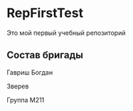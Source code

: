 # RepFirstTest
Это мой первый учебный репозиторий

## Состав бригады
Гавриш Богдан

Зверев

Группа М211
